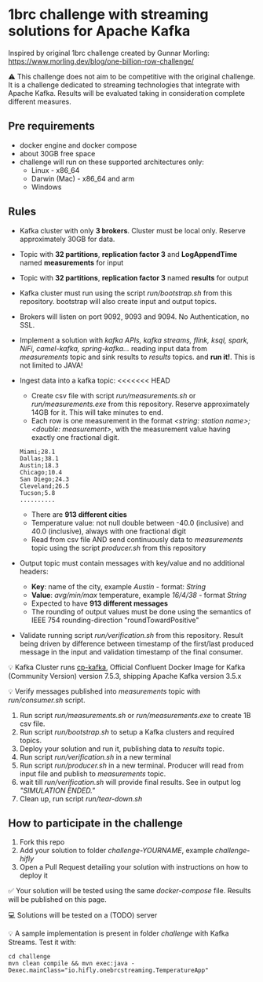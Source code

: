# 1brc challenge with streaming solutions for Apache Kafka

Inspired by original 1brc challenge created by Gunnar Morling:
https://www.morling.dev/blog/one-billion-row-challenge/

⚠️ This challenge does not aim to be competitive with the original challenge. It is a challenge dedicated to streaming technologies that integrate with Apache Kafka. Results will be evaluated taking in consideration complete different measures.

## Pre requirements

- docker engine and docker compose
- about 30GB free space
- challenge will run on these supported architectures only:
  - Linux - x86_64
  - Darwin (Mac) - x86_64 and arm 
  - Windows

## Rules

- Kafka cluster with only **3 brokers**. Cluster must be local only. Reserve approximately 30GB for data.
- Topic with **32 partitions**, **replication factor 3** and **LogAppendTime** named **measurements** for input
- Topic with **32 partitions**, **replication factor 3** named **results** for output
- Kafka cluster must run using the script _run/bootstrap.sh_ from this repository. bootstrap will also create input and output topics.
- Brokers will listen on port 9092, 9093 and 9094. No Authentication, no SSL.
- Implement a solution with _kafka APIs, kafka streams, flink, ksql, spark, NiFi, camel-kafka, spring-kafka..._ reading input data from _measurements_ topic and sink results to _results_ topics. and **run it!**. This is not limited to JAVA!
- Ingest data into a kafka topic:
<<<<<<< HEAD
    - Create csv file with script _run/measurements.sh_ or _run/measurements.exe_ from this repository. Reserve approximately 14GB for it. This will take minutes to end.
    -  Each row is one measurement in the format _<string: station name>;<double: measurement>_, with the measurement value having exactly one fractional digit.
  ```
  Miami;28.1
  Dallas;38.1
  Austin;18.3
  Chicago;10.4
  San Diego;24.3
  Cleveland;26.5
  Tucson;5.8
  ..........
  ```

    - There are **913 different cities** 
    - Temperature value: not null double between -40.0 (inclusive) and 40.0 (inclusive), always with one fractional digit
    - Read from csv file AND send continuously data to _measurements_ topic using the script _producer.sh_ from this repository
- Output topic must contain messages with key/value and no additional headers:
  - **Key**: name of the city, example _Austin_ - format: _String_
  - **Value**: _avg/min/max_ temperature, example _16/4/38_ - format _String_
  - Expected to have **913 different messages**
  - The rounding of output values must be done using the semantics of IEEE 754 rounding-direction "roundTowardPositive"
- Validate running script _run/verification.sh_ from this repository. Result being driven by difference between timestamp of the first/last produced message in the input and validation timestamp of the final consumer.


💡 Kafka Cluster runs [cp-kafka](https://hub.docker.com/r/confluentinc/cp-kafka), Official Confluent Docker Image for Kafka (Community Version) version 7.5.3, shipping Apache Kafka version 3.5.x

💡 Verify messages published into _measurements_ topic with _run/consumer.sh_ script.



1. Run script _run/measurements.sh_ or _run/measurements.exe_ to create 1B csv file.
2. Run script _run/bootstrap.sh_ to setup a Kafka clusters and required topics. 
3. Deploy your solution and run it, publishing data to _results_ topic. 
4. Run script _run/verification.sh_ in a new terminal 
5. Run script _run/producer.sh_ in a new terminal. Producer will read from input file and publish to _measurements_ topic. 
6. wait till _run/verification.sh_ will provide final results. See in output log _"SIMULATION ENDED."_
7. Clean up, run script _run/tear-down.sh_

## How to participate in the challenge

1. Fork this repo
2. Add your solution to folder _challenge-YOURNAME_, example _challenge-hifly_
3. Open a Pull Request detailing your solution with instructions on how to deploy it

✅ Your solution will be tested using the same _docker-compose_ file. Results will be published on this page.

💻 Solutions will be tested on a (TODO) server

💡 A sample implementation is present in folder _challenge_ with Kafka Streams. Test it with:
```
cd challenge
mvn clean compile && mvn exec:java -Dexec.mainClass="io.hifly.onebrcstreaming.TemperatureApp"
```